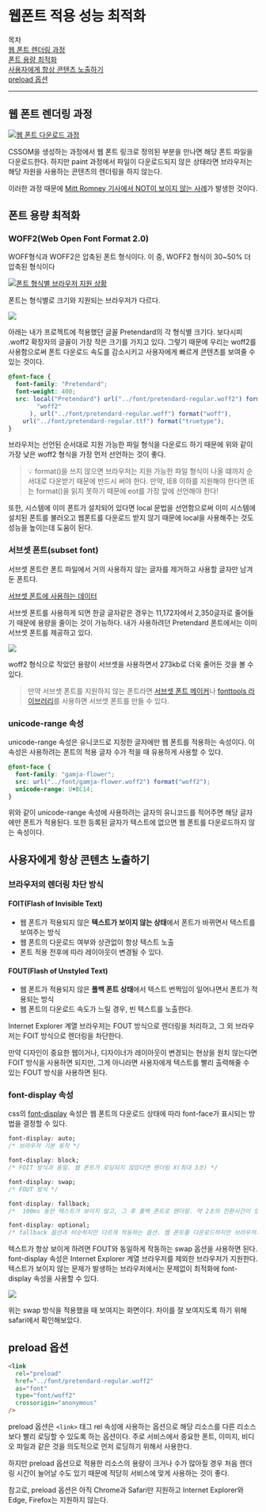 # 웹폰트 적용 성능 최적화

목차  
[웹 폰트 렌더링 과정](#웹-폰트-렌더링-과정)  
[폰트 용량 최적화](#폰트-용량-최적화)  
[사용자에게 항상 콘텐츠 노출하기](#사용자에게-항상-콘텐츠-노출하기)  
[preload 옵션](#preload-옵션)

<hr />

## 웹 폰트 렌더링 과정

[![웹 폰트 다운로드 과정](https://user-images.githubusercontent.com/78911818/240688421-f9dbcec5-dff4-4e27-b1cd-e3bdfd716ccb.png)](https://web.dev/optimize-webfont-loading/)

CSSOM을 생성하는 과정에서 웹 폰트 링크로 정의된 부분을 만나면 해당 폰트 파일을 다운로드한다. 하지만 paint 과정에서 파일이 다운로드되지 않은 상태라면 브라우저는 해당 자원을 사용하는 콘텐츠의 렌더링을 하지 않는다.

이러한 과정 때문에 [Mitt Romney 기사에서 NOT이 보이지 않는 사례](https://www.zachleat.com/web/mitt-romney-webfont-problem/)가 발생한 것이다.

## 폰트 용량 최적화

### WOFF2(Web Open Font Format 2.0)

WOFF형식과 WOFF2은 압축된 폰트 형식이다. 이 중, WOFF2 형식이 30~50% 더 압축된 형식이다

[![폰트 형식별 브라우저 지원 상황](https://user-images.githubusercontent.com/78911818/240692699-f4f753b1-9d3d-40d7-8199-c8e5685aa048.png)](https://www.w3schools.com/Css/css3_fonts.asp)

폰트는 형식별로 크기와 지원되는 브라우저가 다르다.

<img src="https://user-images.githubusercontent.com/78911818/240694326-2183f408-116b-434d-9704-731b997e74fe.png">

아래는 내가 프로젝트에 적용했던 글꼴 Pretendard의 각 형식별 크기다. 보다시피 .woff2 확장자의 글꼴이 가장 작은 크기를 가지고 있다. 그렇기 때문에 우리는 woff2를 사용함으로써 폰트 다운로드 속도를 감소시키고 사용자에게 빠르게 콘텐츠를 보여줄 수 있는 것이다.

```css
@font-face {
  font-family: "Pretendard";
  font-weight: 400;
  src: local("Pretendard") url("../font/pretendard-regular.woff2") format(
        "woff2"
      ), url("../font/pretendard-regular.woff") format("woff"),
    url("../font/pretendard-regular.ttf") format("truetype");
}
```

브라우저는 선언된 순서대로 지원 가능한 파일 형식을 다운로드 하기 때문에 위와 같이 가장 낮은 woff2 형식을 가장 먼저 선언하는 것이 좋다.

> 💡 format()을 쓰지 않으면 브라우저는 지원 가능한 파일 형식이 나올 떄까지 순서대로 다운받기 때문에 반드시 써야 한다. 만약, IE8 이하를 지원해야 한다면 IE는 format()을 읽지 못하기 때문에 eot를 가장 앞에 선언해야 한다!

또한, 시스템에 이미 폰트가 설치되어 있다면 local 문법을 선언함으로써 이미 시스템에 설치된 폰트를 불러오고 웹폰트를 다운로드 받지 않기 때문에 local을 사용해주는 것도 성능을 높이는데 도움이 된다.

### 서브셋 폰트(subset font)

서브셋 폰트란 폰트 파일에서 거의 사용하지 않는 글자를 제거하고 사용할 글자만 남겨둔 폰트다.

[서브셋 폰트에 사용하는 데이터](https://raw.githubusercontent.com/nacyot/korean_subset_glyphs/master/glyphs.txt)

서브셋 폰트를 사용하게 되면 한글 글자같은 경우는 11,172자에서 2,350글자로 줄어들기 때문에 용량을 줄이는 것이 가능하다. 내가 사용하려던 Pretendard 폰트에서는 이미 서브셋 폰트를 제공하고 있다.

<img src="https://user-images.githubusercontent.com/78911818/240792941-7ec9d883-a195-49e2-b03c-07d39a884ed4.png">

woff2 형식으로 작았던 용량이 서브셋을 사용하면서 273kb로 더욱 줄어든 것을 볼 수 있다.

> 만약 서브셋 폰트를 지원하지 않는 폰트라면 [서브셋 폰트 메이커](https://opentype.jp/subsetfontmk.htm)나 [fonttools 라이브러리](https://github.com/fonttools/fonttools)를 사용하면 서브셋 폰트를 만들 수 있다.

### unicode-range 속성

unicode-range 속성은 유니코드로 지정한 글자에만 웹 폰트를 적용하는 속성이다. 이 속성은 사용하려는 폰트의 적용 글자 수가 적을 때 유용하게 사용할 수 있다.

```css
@font-face {
  font-family: "gamja-flower";
  src: url("../font/gamja-flower.woff2") format("woff2");
  unicode-range: U+BC14;
}
```

위와 같이 unicode-range 속성에 사용하려는 글자의 유니코드를 적어주면 해당 글자에만 폰트가 적용된다. 또한 등록된 글자가 텍스트에 없으면 웹 폰트를 다운로드하지 않는 속성이다.

## 사용자에게 항상 콘텐츠 노출하기

### 브라우저의 렌더링 차단 방식

#### **FOIT(Flash of Invisible Text)**

- 웹 폰트가 적용되지 않은 **텍스트가 보이지 않는 상태**에서 폰트가 바뀌면서 텍스트를 보여주는 방식
- 웹 폰트의 다운로드 여부와 상관없이 항상 텍스트 노출
- 폰트 적용 전후에 따라 레이아웃이 변경될 수 있다.

#### **FOUT(Flash of Unstyled Text)**

- 웹 폰트가 적용되지 않은 **폴백 폰트 상태**에서 텍스트 번쩍임이 일어나면서 폰트가 적용되는 방식
- 웹 폰트의 다운로드 속도가 느릴 경우, 빈 텍스트를 노출한다.

Internet Explorer 계열 브라우저는 FOUT 방식으로 렌더링을 처리하고, 그 외 브라우저는 FOIT 방식으로 렌더링을 차단한다.

만약 디자인이 중요한 웹이거나, 디자이너가 레이아웃이 변경되는 현상을 원치 않는다면 FOIT 방식을 사용하면 되지만, 그게 아니라면 사용자에게 텍스트를 빨리 출력해줄 수 있는 FOUT 방식을 사용하면 된다.

### font-display 속성

css의 [font-display](https://developer.mozilla.org/en-US/docs/Web/CSS/@font-face/font-display) 속성은 웹 폰트의 다운로드 상태에 따라 font-face가 표시되는 방법을 결정할 수 있다.

```css
font-display: auto;
/* 브라우저 기본 동작 */

font-display: block;
/* FOIT 방식과 동일. 웹 폰트가 로딩되지 않았다면 렌더링 X(최대 3초) */

font-display: swap;
/* FOUT 방식 */

font-display: fallback;
/*  100ms 동안 텍스트가 보이지 않고, 그 후 폴백 폰트로 렌더링. 약 2초의 전환시간이 있다. 이 시간 안에 다운로드가 되지 않는다면 웹 폰트로 전환되지 않고 폴백 폰트 유지 */

font-display: optional;
/* fallback 옵션과 비슷하지만 다르게 작동하는 옵션. 웹 폰트를 다운로드하지만 브라우저가 네트워크 상태를 파악해 웹 폰트 전환 여부를 결정 */
```

텍스트가 항상 보이게 하려면 FOUT와 동일하게 작동하는 swap 옵션을 사용하면 된다. font-display 속성은 Internet Explorer 계열 브라우저를 제외한 브라우저가 지원한다. 텍스트가 보이지 않는 문제가 발생하는 브라우저에서는 문제없이 최적화에 font-display 속성을 사용할 수 있다.

<img src="https://user-images.githubusercontent.com/78911818/240791816-0a4276b4-b26d-43d1-9a2f-b610296c57af.gif" />

위는 swap 방식을 적용했을 때 보여지는 화면이다. 차이를 잘 보여지도록 하기 위해 safari에서 확인해보았다.

## preload 옵션

```html
<link
  rel="preload"
  href="../font/pretendard-regular.woff2"
  as="font"
  type="font/woff2"
  crossorigin="anonymous"
/>
```

preload 옵션은 `<link>` 태그 rel 속성에 사용하는 옵션으로 해당 리소스를 다른 리소스보다 빨리 로딩할 수 있도록 하는 옵션이다. 주로 서비스에서 중요한 폰트, 이미지, 비디오 파일과 같은 것을 의도적으로 먼저 로딩하기 위해서 사용한다.

하지만 preload 옵션으로 적용한 리소스의 용량이 크거나 수가 많아질 경우 처음 렌더링 시간이 늘어날 수도 있기 때문에 적당히 서비스에 맞게 사용하는 것이 좋다.

참고로, preload 옵션은 아직 Chrome과 Safari만 지원하고 Internet Explorer와 Edge, Firefox는 지원하지 않는다.
